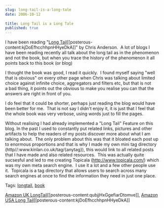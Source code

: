 ```yaml
---
slug: long-tail-is-a-long-tale
date: 2006-10-12
 
title: Long Tail is a Long Tale
published: true
---
```

<p>I have been reading "<a href="http://www.amazon.com/gp/redirect.html?ie=UTF8&amp;location=http%3A%2F%2Fwww.amazon.com%2FLong-Tail-Future-Business-Selling%2Fdp%2F1401302378%2Fsr%3D8-1%2Fqid%3D1160678312%3Fie%3DUTF8&amp;tag=cnetfra-20&amp;linkCode=ur2&amp;camp=1789&amp;creative=9325">Long Tail</a>[[posterous-content:kjDoEfhcchhpnHHyeDkA]]" by Chris Anderson.  A lot of blogs I have been reading recently all talk about the long tail as in the phenomenon and not the book, but when you trace the history of the phenomenon it all points back to this book (or blog)</p> <p>I thought the book was good, I read it quickly.  I found myself saying "well that is obvious" on every other page when Chris was talking about limited choice against infinite choice, aggregators and filters etc, but that is not a bad thing, it points out the obvious to make you realise you can that the answers are right in front of you.</p> <p>I do feel that it could be shorter, perhaps just reading the blog would have been better for me.  That is not say I didn't enjoy it, it is just that I feel that the whole book was very verbose, using words just to fill the pages.</p> <p>Without realising I had already implemented a "Long Tail" Feature on this blog. In the past I used to constantly put related links, pictures and other artifacts to help the readers of my posts discover more about what I am talking about.  The only problem about this was that it bloated each post up to enormous proportions and that is why I made my own mini tag directory (http//:www.kinlan.co.uk/tag/{anytag}), this would link to all related posts that I have made and also related resources.  This was actually quite sucsesful and led to me creating Topicala (<a href="http://www.topicala.com/">http://www.topicala.com/</a>) which was my own meta search engine.  I use it a lot and a few other people use it.  Topicala is a tag directory that allows users to search across many search engines at once to find the information they need in just one place.</p> <p></p> <div class="wlWriterSmartContent" style="padding-right: 0px; display: inline; padding-left: 0px; padding-bottom: 0px; margin: 0px; padding-top: 0px;">Tags: <a href="http://www.kinlan.co.uk/tag/longtail" rel="tag">longtail</a>, <a href="http://www.kinlan.co.uk/tag/book" rel="tag">book</a>
</div> <p></p> <p><a href="http://www.amazon.co.uk/gp/redirect.html?ie=UTF8&amp;location=http%3A%2F%2Fwww.amazon.co.uk%2FLong-Tail-Endless-Creating-Unlimited%2Fdp%2F184413850X%2Fsr%3D8-1%2Fqid%3D1160679700%3Fie%3DUTF8&amp;tag=cnetfra-21&amp;linkCode=ur2&amp;camp=1634&amp;creative=6738">Amazon UK LongTail</a>[[posterous-content:qubjjHxGgefiarDtomve]], <a href="http://www.amazon.com/gp/redirect.html?ie=UTF8&amp;location=http%3A%2F%2Fwww.amazon.com%2FLong-Tail-Future-Business-Selling%2Fdp%2F1401302378%2Fsr%3D8-1%2Fqid%3D1160678312%3Fie%3DUTF8&amp;tag=cnetfra-20&amp;linkCode=ur2&amp;camp=1789&amp;creative=9325">Amazon USA Long Tail</a>[[posterous-content:kjDoEfhcchhpnHHyeDkA]]</p><div class="blogger-post-footer"><img class="posterous_download_image" src="https://blogger.googleusercontent.com/tracker/8109338-116068030679088507?l=www.kinlan.co.uk%2Findex.html" height="1" alt="" width="1" /></div>

